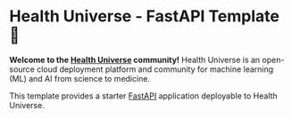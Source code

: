 # Health Universe - FastAPI Template 🚀

**Welcome to the [Health Universe](https://www.healthuniverse.com) community!**
Health Universe is an open-source cloud deployment platform and community for machine learning (ML) and AI from science to medicine.

This template provides a starter [FastAPI](https://fastapi.tiangolo.com) application deployable to Health Universe.
